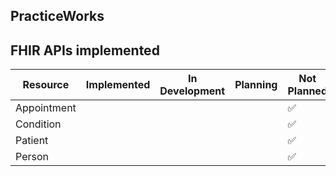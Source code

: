 ## PracticeWorks

## FHIR APIs implemented

| Resource  | Implemented | In Development | Planning | Not Planned |
| --------- | ----------- | -------------- | -------- | ----------- |
| Appointment |  |  |  | ✅ |
| Condition |  |  |  | ✅ |
| Patient |  |  |  | ✅ |
| Person |  |  |  | ✅ |
